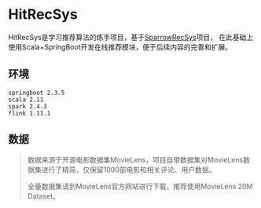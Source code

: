 # HitRecSys
HitRecSys是学习推荐算法的练手项目，基于[SparrowRecSys](https://github.com/wzhe06/SparrowRecSys)项目，
在此基础上使用Scala+SpringBoot开发在线推荐模块，便于后续内容的完善和扩展。

## 环境
```shell
springboot 2.3.5
scala 2.11
spark 2.4.3
flink 1.11.1   
```

## 数据
> 数据来源于开源电影数据集MovieLens，项目自带数据集对MovieLens数据集进行了精简，仅保留1000部电影和相关评论、用户数据。
>
> 全量数据集请到MovieLens官方网站进行下载，推荐使用MovieLens 20M Dataset。